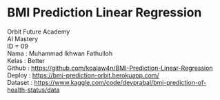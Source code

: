 # BMI Prediction Linear Regression

Orbit Future Academy 
<br>
AI Mastery
<br>
ID = 09
<br>
Nama : Muhammad Ikhwan Fathulloh
<br>
Kelas : Better
<br>
Github : https://github.com/koalaw4n/BMI-Prediction-Linear-Regression
<br>
Deploy : https://bmi-prediction-orbit.herokuapp.com/
<br>
Dataset : https://www.kaggle.com/code/devprabal/bmi-prediction-of-health-status/data